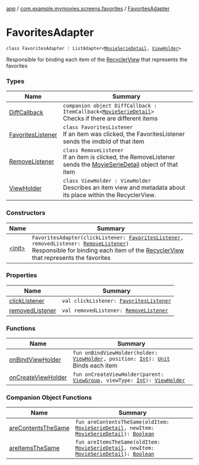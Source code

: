 [app](../../index.md) / [com.example.mymovies.screens.favorites](../index.md) / [FavoritesAdapter](./index.md)

# FavoritesAdapter

`class FavoritesAdapter : ListAdapter<`[`MovieSerieDetail`](../../com.example.mymovies.models/-movie-serie-detail/index.md)`, `[`ViewHolder`](-view-holder/index.md)`>`

Responsible for binding each item of the [RecyclerView](#) that represents the favorites

### Types

| Name | Summary |
|---|---|
| [DiffCallback](-diff-callback/index.md) | `companion object DiffCallback : ItemCallback<`[`MovieSerieDetail`](../../com.example.mymovies.models/-movie-serie-detail/index.md)`>`<br>Checks if there are different items |
| [FavoritesListener](-favorites-listener/index.md) | `class FavoritesListener`<br>If an item was clicked, the FavoritesListener sends the imdbId of that item |
| [RemoveListener](-remove-listener/index.md) | `class RemoveListener`<br>If an item is clicked, the RemoveListener sends the [MovieSerieDetail](../../com.example.mymovies.models/-movie-serie-detail/index.md) object of that item |
| [ViewHolder](-view-holder/index.md) | `class ViewHolder : ViewHolder`<br>Describes an item view and metadata about its place within the RecyclerView. |

### Constructors

| Name | Summary |
|---|---|
| [&lt;init&gt;](-init-.md) | `FavoritesAdapter(clickListener: `[`FavoritesListener`](-favorites-listener/index.md)`, removedListener: `[`RemoveListener`](-remove-listener/index.md)`)`<br>Responsible for binding each item of the [RecyclerView](#) that represents the favorites |

### Properties

| Name | Summary |
|---|---|
| [clickListener](click-listener.md) | `val clickListener: `[`FavoritesListener`](-favorites-listener/index.md) |
| [removedListener](removed-listener.md) | `val removedListener: `[`RemoveListener`](-remove-listener/index.md) |

### Functions

| Name | Summary |
|---|---|
| [onBindViewHolder](on-bind-view-holder.md) | `fun onBindViewHolder(holder: `[`ViewHolder`](-view-holder/index.md)`, position: `[`Int`](https://kotlinlang.org/api/latest/jvm/stdlib/kotlin/-int/index.html)`): `[`Unit`](https://kotlinlang.org/api/latest/jvm/stdlib/kotlin/-unit/index.html)<br>Binds each item |
| [onCreateViewHolder](on-create-view-holder.md) | `fun onCreateViewHolder(parent: `[`ViewGroup`](https://developer.android.com/reference/android/view/ViewGroup.html)`, viewType: `[`Int`](https://kotlinlang.org/api/latest/jvm/stdlib/kotlin/-int/index.html)`): `[`ViewHolder`](-view-holder/index.md) |

### Companion Object Functions

| Name | Summary |
|---|---|
| [areContentsTheSame](are-contents-the-same.md) | `fun areContentsTheSame(oldItem: `[`MovieSerieDetail`](../../com.example.mymovies.models/-movie-serie-detail/index.md)`, newItem: `[`MovieSerieDetail`](../../com.example.mymovies.models/-movie-serie-detail/index.md)`): `[`Boolean`](https://kotlinlang.org/api/latest/jvm/stdlib/kotlin/-boolean/index.html) |
| [areItemsTheSame](are-items-the-same.md) | `fun areItemsTheSame(oldItem: `[`MovieSerieDetail`](../../com.example.mymovies.models/-movie-serie-detail/index.md)`, newItem: `[`MovieSerieDetail`](../../com.example.mymovies.models/-movie-serie-detail/index.md)`): `[`Boolean`](https://kotlinlang.org/api/latest/jvm/stdlib/kotlin/-boolean/index.html) |
